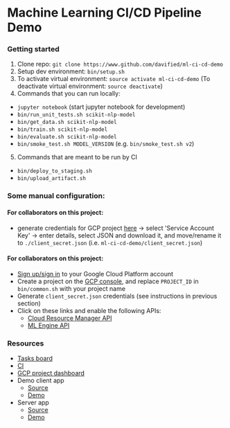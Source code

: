 # Machine Learning CI/CD Pipeline Demo

### Getting started

1. Clone repo: `git clone https://www.github.com/davified/ml-ci-cd-demo`
2. Setup dev environment: `bin/setup.sh`
3. To activate virtual environment: `source activate ml-ci-cd-demo` (To deactivate virtual environment: `source deactivate`)
4. Commands that you can run locally:
- `jupyter notebook` (start jupyter notebook for development)
- `bin/run_unit_tests.sh scikit-nlp-model`
- `bin/get_data.sh scikit-nlp-model`
- `bin/train.sh scikit-nlp-model`
- `bin/evaluate.sh scikit-nlp-model`
- `bin/smoke_test.sh MODEL_VERSION` (e.g. `bin/smoke_test.sh v2`)
5. Commands that are meant to be run by CI
- `bin/deploy_to_staging.sh`
- `bin/upload_artifact.sh`

### Some manual configuration:

#### For collaborators on this project:
- generate credentials for GCP project [here](https://console.cloud.google.com/apis/credentials?project=ml-ci-ci-demo) -> select 'Service Account Key' -> enter details, select JSON and download it, and move/rename it to `./client_secret.json` (i.e. `ml-ci-cd-demo/client_secret.json`)

#### For collaborators on this project:
- [Sign up/sign in](https://console.cloud.google.com/) to your Google Cloud Platform account 
- Create a project on the [GCP console](https://console.cloud.google.com), and replace `PROJECT_ID` in `bin/common.sh` with your project name
- Generate `client_secret.json` credentials (see instructions in previous section)
- Click on these links and enable the following APIs:
  - [Cloud Resource Manager API](https://console.developers.google.com/apis/api/cloudresourcemanager.googleapis.com/overview?project=ml-ci-ci-demo)
  - [ML Engine API](https://console.cloud.google.com/apis/api/ml.googleapis.com/overview)


### Resources
- [Tasks board](https://github.com/davified/ml-ci-cd-demo/projects/1)
- [CI](https://www.travis-ci.org/davified/ml-ci-cd-demo)
- [GCP project dashboard](https://console.cloud.google.com/home/dashboard?project=ml-ci-cd-demo)
- Demo client app
  - [Source](https://github.com/davified/ml-ci-cd-demo-react-client)
  - [Demo](https://pycon-ml-demo.herokuapp.com/)
- Server app
  - [Source](https://github.com/davified/ml-ci-cd-demo-express-server)
  - [Demo](https://ml-ci-cd-demo-server.herokuapp.com/)
